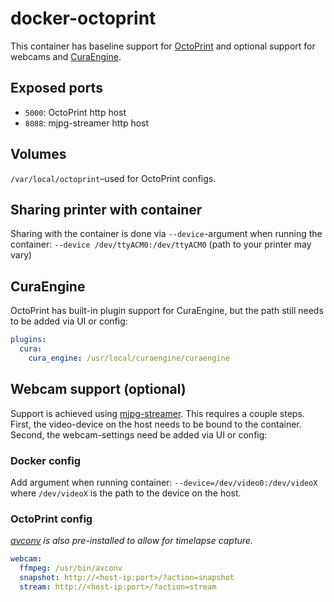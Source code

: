 # docker-octoprint

This container has baseline support for [OctoPrint](http://octoprint.org/) and optional support for webcams and [CuraEngine](https://github.com/Ultimaker/CuraEngine).

## Exposed ports

  - `5000`: OctoPrint http host
  - `8088`: mjpg-streamer http host

## Volumes

`/var/local/octoprint`–used for OctoPrint configs.

## Sharing printer with container

Sharing with the container is done via `--device`-argument when running the container: `--device /dev/ttyACM0:/dev/ttyACM0` (path to your printer may vary)

## CuraEngine

OctoPrint has built-in plugin support for CuraEngine, but the path still needs to be added via UI or config:

```yaml
plugins:
  cura:
    cura_engine: /usr/local/curaengine/curaengine
```

## Webcam support (optional)

Support is achieved using [mjpg-streamer](https://github.com/jacksonliam/mjpg-streamer). This requires a couple steps. First, the video-device on the host needs to be bound to the container. Second, the webcam-settings need be added via UI or config:

### Docker config

Add argument when running container: `--device=/dev/video0:/dev/videoX` where `/dev/videoX` is the path to the device on the host.

### OctoPrint config

*[avconv](https://libav.org/avconv.html) is also pre-installed to allow for timelapse capture.*

```yaml
webcam:
  ffmpeg: /usr/bin/avconv
  snapshot: http://<host-ip:port>/?action=snapshot
  stream: http://<host-ip:port>/?action=stream
```